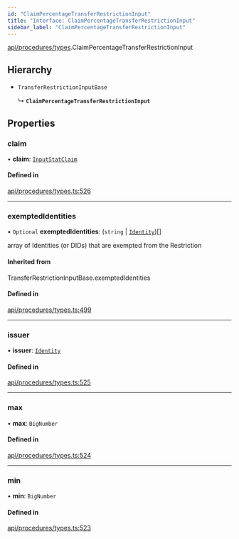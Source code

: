 ```yaml
---
id: "ClaimPercentageTransferRestrictionInput"
title: "Interface: ClaimPercentageTransferRestrictionInput"
sidebar_label: "ClaimPercentageTransferRestrictionInput"
---
```


[api/procedures/types](../../../../../modules/API/Procedures/Types/Types.md).ClaimPercentageTransferRestrictionInput

## Hierarchy

- `TransferRestrictionInputBase`

  ↳ **`ClaimPercentageTransferRestrictionInput`**

## Properties

### claim

• **claim**: [`InputStatClaim`](../../../../../modules/API/Entities/Types/Types.md#inputstatclaim)

#### Defined in

[api/procedures/types.ts:526](https://github.com/PolymeshAssociation/polymesh-sdk/blob/8a9158669/src/api/procedures/types.ts#L526)

___

### exemptedIdentities

• `Optional` **exemptedIdentities**: (`string` \| [`Identity`](../../../../../classes/API/Entities/Identity/Identity.md))[]

array of Identities (or DIDs) that are exempted from the Restriction

#### Inherited from

TransferRestrictionInputBase.exemptedIdentities

#### Defined in

[api/procedures/types.ts:499](https://github.com/PolymeshAssociation/polymesh-sdk/blob/8a9158669/src/api/procedures/types.ts#L499)

___

### issuer

• **issuer**: [`Identity`](../../../../../classes/API/Entities/Identity/Identity.md)

#### Defined in

[api/procedures/types.ts:525](https://github.com/PolymeshAssociation/polymesh-sdk/blob/8a9158669/src/api/procedures/types.ts#L525)

___

### max

• **max**: `BigNumber`

#### Defined in

[api/procedures/types.ts:524](https://github.com/PolymeshAssociation/polymesh-sdk/blob/8a9158669/src/api/procedures/types.ts#L524)

___

### min

• **min**: `BigNumber`

#### Defined in

[api/procedures/types.ts:523](https://github.com/PolymeshAssociation/polymesh-sdk/blob/8a9158669/src/api/procedures/types.ts#L523)
